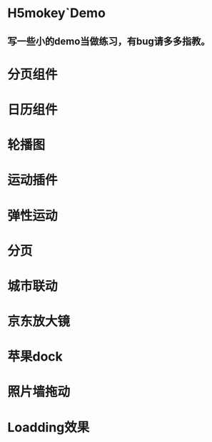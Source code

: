 # H5mokey`Demo

## 写一些小的demo当做练习，有bug请多多指教。

 # 分页组件
 # 日历组件
 # 轮播图
 # 运动插件
 # 弹性运动
 # 分页
 # 城市联动
 # 京东放大镜
 # 苹果dock
 # 照片墙拖动
 # Loadding效果